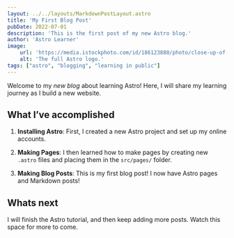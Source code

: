 ```yaml
---
layout: ../../layouts/MarkdownPostLayout.astro
title: 'My First Blog Post'
pubDate: 2022-07-01
description: 'This is the first post of my new Astro blog.'
author: 'Astro Learner'
image:
    url: 'https://media.istockphoto.com/id/186123880/photo/close-up-of-a-surfer-riding-a-large-blue-wave.jpg?s=612x612&w=0&k=20&c=n9EYTgDDeF_RO7TmHG9TlBGrnAXjEML5rB_ql5xFtp0='
    alt: 'The full Astro logo.'
tags: ["astro", "blogging", "learning in public"]
---
```

Welcome to my _new blog_ about learning Astro! Here, I will share my learning journey as I build a new website.

## What I’ve accomplished

1. **Installing Astro**: First, I created a new Astro project and set up my online accounts.

2. **Making Pages**: I then learned how to make pages by creating new `.astro` files and placing them in the `src/pages/` folder.

3. **Making Blog Posts**: This is my first blog post! I now have Astro pages and Markdown posts!

## Whats next

I will finish the Astro tutorial, and then keep adding more posts. Watch this space for more to come.
